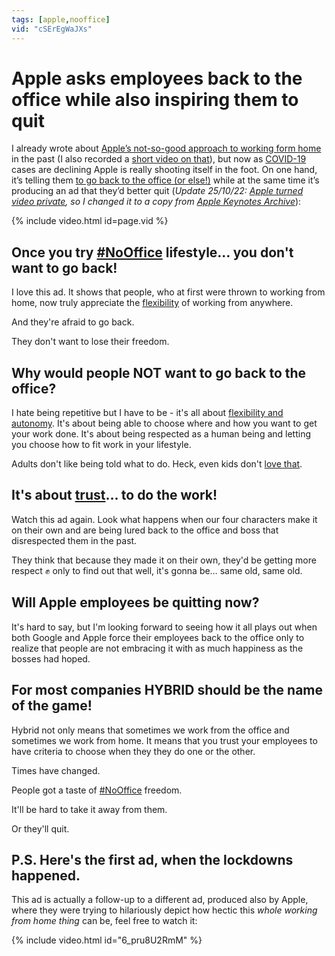 ```yaml
---
tags: [apple,nooffice]
vid: "cSErEgWaJXs"
---
```


# Apple asks employees back to the office while also inspiring them to quit

I already wrote about [Apple’s not-so-good approach to working form home](/flexibility/) in the past (I also recorded a [short video on that](/shorts-apple/)), but now as [COVID-19](/covid) cases are declining Apple is really shooting itself in the foot. On one hand, it’s telling them [to go back to the office (or else!)](https://www.macrumors.com/2022/03/04/apple-april-11-return-to-office-deadline/) while at the same time it’s producing an ad that they’d better quit (*Update 25/10/22: [Apple turned video private](https://m.youtube.com/watch?v=GC5Gmkn92Bg), so I changed it to a copy from [Apple Keynotes Archive](https://youtube.com/c/AppleKeynotesArchive)*):

{% include video.html id=page.vid %}

<!--More-->

## Once you try [#NoOffice](/nooffice/) lifestyle… you don't want to go back!

I love this ad. It shows that people, who at first were thrown to working from home, now truly appreciate the [flexibility](/flexibility/) of working from anywhere.

And they're afraid to go back.

They don't want to lose their freedom.

## Why would people NOT want to go back to the office?

I hate being repetitive but I have to be - it's all about [flexibility and autonomy](/flexibility/). It's about being able to choose where and how you want to get your work done. It's about being respected as a human being and letting you choose how to fit work in your lifestyle.

Adults don't like being told what to do. Heck, even kids don't [love that](/loveit/).

## It's about [trust](https://NoOffice.org/trust/)… to do the work!

Watch this ad again. Look what happens when our four characters make it on their own and are being lured back to the office and boss that disrespected them in the past.

They think that because they made it on their own, they'd be getting more respect ✊ only to find out that well, it's gonna be… same old, same old.

## Will Apple employees be quitting now?

It's hard to say, but I'm looking forward to seeing how it all plays out when both Google and Apple force their employees back to the office only to realize that people are not embracing it with as much happiness as the bosses had hoped.

## For most companies HYBRID should be the name of the game!

Hybrid not only means that sometimes we work from the office and sometimes we work from home. It means that you trust your employees to have criteria to choose when they they do one or the other.

Times have changed.

People got a taste of [#NoOffice](https://NoOffice.org/) freedom.

It'll be hard to take it away from them.

Or they'll quit.

## P.S. Here's the first ad, when the lockdowns happened.

This ad is actually a follow-up to a different ad, produced also by Apple, where they were trying to hilariously depict how hectic this *whole working from home thing* can be, feel free to watch it:

{% include video.html id="6_pru8U2RmM" %}

[n]: https://michael.gratis/nozbe
[np]: https://michael.gratis/nozbepersonal